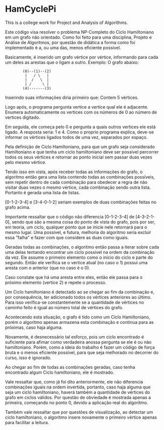 # HamCyclePi
This is a college work for Project and Analysis of Algorithms.

Este código visa resolver o problema NP-Completo do Ciclo Hamiltoniano em um grafo não orientado.
Como foi feito para uma disciplina, Projeto e Análise de Algoritmos, por questão de didática a forma como foi implementado é a,
ou uma das, menos eficiente possível. 

Basicamente, é inserido um grafo vértice por vértice, informando para cada um deles as arestas que o ligam a outro.
Exemplo: 
O grafo abaixo:

            (0)--(1)--(2)
             |   / \   |
             |  /   \  | 
             | /     \ |
            (4)-------(3)

Inserindo suas informações diria primeiro que: Contem 5 vértices.

Logo após, o programa pergunta vertice a vertice qual ele é adjacente. Enumera automaticamente os vertices com os números de 0 ao
número de vertices digitado. 

Em seguida, ele começa pelo 0 e pergunta a quais outros vertices ele está ligado. A resposta seria: 1 e 4.
Como o proprio programa explica, deve-se informar os vértices ligados todos de uma vez, separados por espaço.

Pela definição de Ciclo Hamiltoniano, para que um grafo seja considerado Hamiltoniano e que tenha um ciclo hamiltoniano deve ser possível
percorrer todos os seus vértices e retornar ao ponto inicial sem passar duas vezes pelo mesmo vértice.

Tendo isso em vista, após receber todas as informações do grafo, o algoritmo então gera uma lista contendo todas as combinações possíveis, sem repetir dentro de cada combinação para obedecer a regra de não visitar duas vezes o mesmo vértice, cada combinação sendo outra lista. Portanto é gerada uma lista de listas.

[0-1-2-3-4] e [3-4-0-1-2] seriam exemplos de duas combinações feitas no grafo acima.

Importante ressaltar que o código não diferencia [0-1-2-3-4] de [4-3-2-1-0], sendo que são a mesma coisa do ponto de vista do grafo,
pois por ser, em teoria, um ciclo, qualquer ponto que se inicie nele retornará para o mesmo lugar. Uma possível, e futura, melhoria do
algoritmo seria excluir essa "falha" e fazer com que considere as duas como iguais.

Geradas todas as combinações, o algoritmo então passa a iterar sobre cada uma delas tentando encontrar um ciclo possível na ordem da
combinação da vez. Ele assume o primeiro elemento como o início do ciclo e parte do segundo. Então ele verifica se o vertice atual
(no caso o 1) possui uma aresta com o anterior (que no caso é o 0).

Caso constate que há uma aresta entre eles, então ele passa para o próximo elemento (vertice 2) e repete o processo.

Um Ciclo hamiltoniano é detectado ao se chegar ao fim da combinação e, por consequência, ter adicionado todos os vértices anteriores ao
último. Para isso verifica-se constantemente se a quantidade de vértices no caminho feito é igual ao número total de vértices do grafo.

Acontecendo esta stiuação, o grafo é tido como um Ciclo Hamiltoniano, porém o algoritmo apenas armazena esta combinação e continua para
as próximas, caso haja alguma.

Novamente, é desnecessário tal esforço, pois um ciclo encontrado é suficiente para afimar como verdadeira anossa pergunta se ele é ou não hamiltoniano. Porém, como a ideia do trabalho é fazer um código de força bruta e o menos eficiente possível, para que seja melhorado no decorrer do curso, isso é ignorado.

Ao chegar ao fim de todas as combinações geradas, caso tenha encontrado algum Ciclo hamiltoniano, ele é mostrado.

Vale ressaltar que, como já foi dito anteriormente, ele não diferencia combinações iguais na ordem invertida, portanto, caso haja alguma
que seja um ciclo hamiltoniano, haverá também a quantidade de vértices do grafo em ciclos válidos. Por questão de obviedade é mostrada
apenas a primeira, começando no ponto 0, devido a aplicação real do algoritmo.

Também vale ressaltar que por questões de visualização, ao detectar um ciclo hamiltoniano, o algoritmo insere novamente o primeiro vértice apenas para facilitar a leitura.

